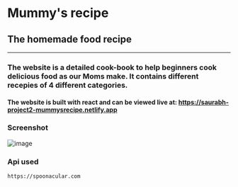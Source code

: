 # Mummy's recipe
## The homemade food recipe

<hr />

### The website is a detailed cook-book to help beginners cook delicious food as our Moms make. It contains different recepies of 4 different categories.
#### The website is built with react and can be viewed live at: https://saurabh-project2-mummysrecipe.netlify.app

### Screenshot
![image](https://user-images.githubusercontent.com/30944790/135566546-6bd8f89e-9c08-4827-a88e-1dd6e5236419.png)

### Api used
  ``` https://spoonacular.com ```
